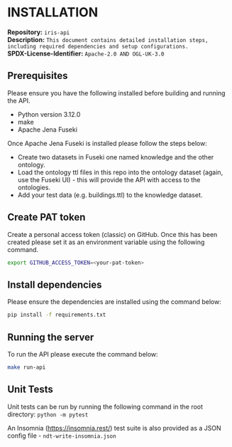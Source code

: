 # INSTALLATION

**Repository:** `iris-api`\
**Description:** `This document contains detailed installation steps, including required dependencies and setup configurations.`\
**SPDX-License-Identifier:** `Apache-2.0 AND OGL-UK-3.0`

## Prerequisites

Please ensure you have the following installed before building and running the API.
  - Python version 3.12.0
  - make
  - Apache Jena Fuseki

Once Apache Jena Fuseki is installed please follow the steps below:
  - Create two datasets in Fuseki one named knowledge and the other ontology.
  - Load the ontology ttl files in this repo into the ontology dataset (again, use the Fuseki UI) - this will provide the API with access to the ontologies.
  - Add your test data (e.g. buildings.ttl) to the knowledge dataset.

## Create PAT token

Create a personal access token (classic) on GitHub. Once this has been created please set it as an environment variable using the following command.

```sh
export GITHUB_ACCESS_TOKEN=<your-pat-token>
```

## Install dependencies

Please ensure the dependencies are installed using the command below:

```sh
pip install -f requirements.txt
```

## Running the server

To run the API please execute the command below:

```sh
make run-api
```
## Unit Tests

Unit tests can be run by running the following command in the root directory: `python -m pytest`

An Insomnia (https://insomnia.rest/) test suite is also provided as a JSON config file - `ndt-write-insomnia.json`

